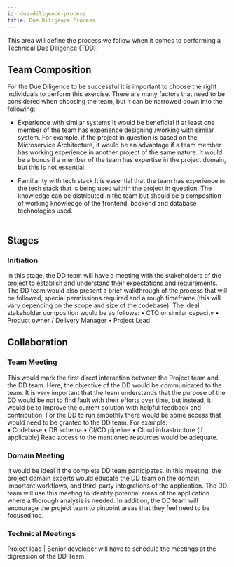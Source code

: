 ```yaml
---
id: due-diligence-process
title: Due Diligence Process
---
```


This area will define the process we follow when it comes to performing a Technical Due Diligence (TDD).

## Team Composition

For the Due Diligence to be successful it is important to choose the right individuals to perform this exercise. 
There are many factors that need to be considered when choosing the team, but it can be narrowed down into the following: 

- Experience with similar systems
It would be beneficial if at least one member of the team has experience designing /working with similar system. For example, if the project in question is based on the Microservice Architecture, it would be an advantage if a team member has working experience in another project of the same nature. It would be a bonus if a member of the team has expertise in the project domain, but this is not essential.

- Familiarity with tech stack
It is essential that the team has experience in the tech stack that is being used within the project in question. The knowledge can be distributed in the team but should be a composition of working knowledge of the frontend, backend and database technologies used.  
 
## Stages

### Initiation

In this stage, the DD team will have a meeting with the stakeholders of the project to establish and understand their expectations and requirements.
The DD team would also present a brief walkthrough of the process that will be followed, special permissions required and a rough timeframe (this will vary depending on the scope and size of the codebase). 
The ideal stakeholder composition would be as follows: 
•	CTO or similar capacity
•	Product owner / Delivery Manager
•	Project Lead

## Collaboration
### Team Meeting

This would mark the first direct interaction between the Project team and the DD team. Here, the objective of the DD would be communicated to the team.
It is very important that the team understands that the purpose of the DD would be not to find fault with their efforts over time, but instead, it would be to improve the current solution with helpful feedback and contribution.
For the DD to run smoothly there would be some access that would need to be granted to the DD team. For example:  
•	Codebase
•	DB schema
•	CI/CD pipeline 
•	Cloud infrastructure (if applicable)
Read access to the mentioned resources would be adequate.

### Domain Meeting

It would be ideal if the complete DD team participates. In this meeting, the project domain experts would educate the DD team on the domain, important workflows, and third-party integrations of the application. The DD team will use this meeting to identify potential areas of the application where a thorough analysis is needed. In addition, the DD team will encourage the project team to pinpoint areas that they feel need to be focused too. 

### Technical Meetings

Project lead | Senior developer will have to schedule the meetings at the digression of the DD Team. 
